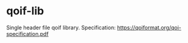 # qoif-lib

Single header file qoif library. Specification: https://qoiformat.org/qoi-specification.pdf